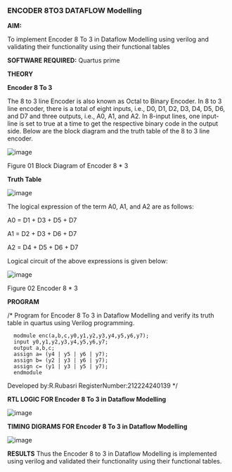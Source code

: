 ### ENCODER 8TO3 DATAFLOW Modelling

**AIM:**

To implement  Encoder 8 To 3 in Dataflow Modelling using verilog and validating their functionality using their functional tables

**SOFTWARE REQUIRED:** Quartus prime

**THEORY**

**Encoder 8 To 3**

The 8 to 3 line Encoder is also known as Octal to Binary Encoder. In 8 to 3 line encoder, there is a total of eight inputs, i.e., D0, D1, D2, D3, D4, D5, D6, and D7 and three outputs, i.e., A0, A1, and A2. In 8-input lines, one input-line is set to true at a time to get the respective binary code in the output side. Below are the block diagram and the truth table of the 8 to 3 line encoder.

![image](https://github.com/naavaneetha/ENCODER8TO3DATAFLOW/assets/154305477/0bc242c1-eb9e-4c47-afe5-30428470efc3)

Figure 01  Block Diagram of Encoder 8 * 3

**Truth Table**

![image](https://github.com/naavaneetha/ENCODER8TO3DATAFLOW/assets/154305477/35496b14-ae6e-4cd1-9abd-d6736b576575)

The logical expression of the term A0, A1, and A2 are as follows:

A0 = D1 + D3 + D5 + D7

A1 = D2 + D3 + D6 + D7

A2 = D4 + D5 + D6 + D7

Logical circuit of the above expressions is given below:

![image](https://github.com/naavaneetha/ENCODER8TO3DATAFLOW/assets/154305477/95acaee6-c873-4c75-89eb-ef09fb158053)

Figure 02  Encoder 8 * 3

**PROGRAM**

/* Program for Encoder 8 To 3 in Dataflow Modelling and verify its truth table in quartus using Verilog programming. 
```
  modmule enc(a,b,c,y0,y1,y2,y3,y4,y5,y6,y7);
  input y0,y1,y2,y3,y4,y5,y6,y7;
  output a,b,c;
  assign a= (y4 | y5 | y6 | y7);
  assign b= (y2 | y3 | y6 | y7);
  assign c= (y1 | y3 | y5 | y7);
  endmodule
```
Developed by:R.Rubasri RegisterNumber:212224240139
*/

**RTL LOGIC FOR Encoder 8 To 3 in Dataflow Modelling**

![image](https://github.com/user-attachments/assets/35a38f71-dfa2-4fa0-a2a1-bf6b40f72e9a)


**TIMING DIGRAMS FOR Encoder 8 To 3 in Dataflow Modelling**

![image](https://github.com/user-attachments/assets/7947fec5-0b74-4653-b4f8-6d7ec5a7f6fe)


**RESULTS**
Thus the Encoder 8 to 3 in Dataflow Modelling is implemented using verilog and validated their functionality using their functional tables.



